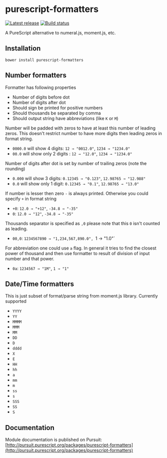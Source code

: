 # purescript-formatters

[![Latest release](http://img.shields.io/github/release/slamdata/purescript-formatters.svg)](https://github.com/slamdata/purescript-formatters/releases)
[![Build status](https://travis-ci.org/slamdata/purescript-formatters.svg?branch=master)](https://travis-ci.org/slamdata/purescript-formatters)

A PureScript alternative to numeral.js, moment.js, etc.

## Installation

```
bower install purescript-formatters
```

## Number formatters

Formatter has following properties
+ Number of digits before dot
+ Number of digits after dot
+ Should sign be printed for positive numbers
+ Should thousands be separated by comma
+ Should output string have abbreviations (like `K` or `M`)

Number will be padded with zeros to have at least this number of leading zeros.
This doesn't restrict number to have more digits then leading zeros in format string.
+ `0000.0` will show 4 digits: `12 → "0012.0"`, `1234 → "1234.0"`
+ `00.0` will show only 2 digits : `12 → "12.0"`, `1234 → "1234.0"`

Number of digits after dot is set by number of trailing zeros (note the rounding)
+ `0.000` will show 3 digits: `0.12345 → "0.123"`, `12.98765 → "12.988"`
+ `0.0` will show only 1 digit: `0.12345 → "0.1"`, `12.98765 → "13.0"`

If number is lesser then zero `-` is always printed. Otherwise you could specify `+` in format string
+ `+0`: `12.0 → "+12"`, `-34.8 → "-35"`
+ `0`: `12.0 → "12"`, `-34.8 → "-35"`

Thousands separator is specified as `,0` please note that this `0` isn't counted as leading.
+ `00,0`: `1234567890 → "1,234,567,890.0", `1 → "1.0"`

For abbreviation one could use `a` flag. In general it tries to find the closest power of thousand and
then use formatter to result of division of input number and that power.
+ `0a`: `1234567 → "1M"`, `1 → "1"`

## Date/Time formatters

This is just subset of format/parse string from moment.js library. Currently supported
+ `YYYY`
+ `YY`
+ `MMMM`
+ `MMM`
+ `MM`
+ `DD`
+ `D`
+ `dddd`
+ `X`
+ `E`
+ `HH`
+ `hh`
+ `a`
+ `mm`
+ `m`
+ `ss`
+ `s`
+ `SSS`
+ `SS`
+ `S`

## Documentation

Module documentation is published on Pursuit: [http://pursuit.purescript.org/packages/purescript-formatters](http://pursuit.purescript.org/packages/purescript-formatters)

